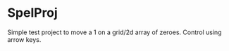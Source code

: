 # SpelProj

Simple test project to move a 1 on a grid/2d array of zeroes. Control using arrow keys.
